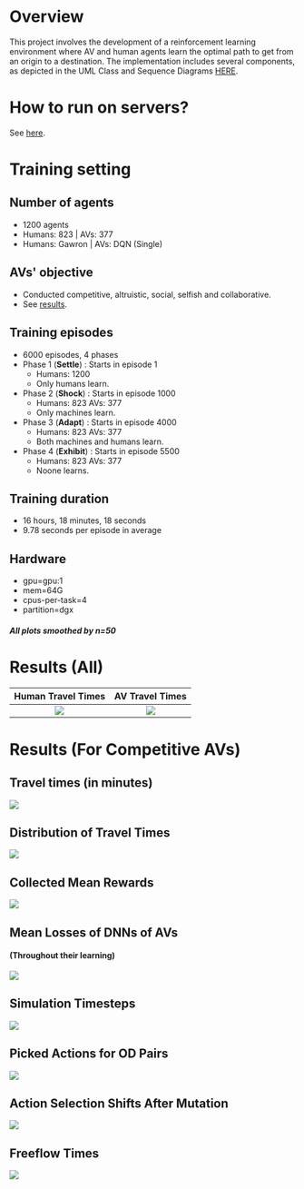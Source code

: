 # Overview

This project involves the development of a reinforcement learning environment where AV and human agents learn the optimal path to get from an origin to a destination.
The implementation includes several components, as depicted in the UML Class and Sequence Diagrams [HERE](https://miro.com/app/board/uXjVN4vGqSI=/?share_link_id=316593087566).

# How to run on servers?

See [here](server_scripts/how_to.md).

# Training setting

## Number of agents
- 1200 agents
- Humans: 823 | AVs: 377 
- Humans: Gawron | AVs: DQN (Single)
## AVs' objective
- Conducted competitive, altruistic, social, selfish and collaborative.
- See [results](results).
## Training episodes
- 6000 episodes, 4 phases
- Phase 1 (**Settle**) : Starts in episode 1
    - Humans: 1200
    - Only humans learn.
- Phase 2 (**Shock**) : Starts in episode 1000
    - Humans: 823  AVs: 377 
    - Only machines learn.
- Phase 3 (**Adapt**) : Starts in episode 4000
    - Humans: 823  AVs: 377
    - Both machines and humans learn.
- Phase 4 (**Exhibit**) : Starts in episode 5500
    - Humans: 823  AVs: 377
    - Noone learns.
## Training duration
- 16 hours, 18 minutes, 18 seconds 
- 9.78 seconds per episode in average
## Hardware
 - gpu=gpu:1
 - mem=64G
 - cpus-per-task=4
 - partition=dgx

#### *All plots smoothed by n=50*
# Results (All)
Human Travel Times            |  AV Travel Times
:-------------------------:|:-------------------------:
![](readme_plots/HUMANS.png)  |  ![](readme_plots/AVs.png)

# Results (For Competitive AVs)

## Travel times (in minutes)
![](readme_plots/travel_times.png)


## Distribution of Travel Times
![](readme_plots/tt_dist.png)


## Collected Mean Rewards
![](readme_plots/rewards.png)


## Mean Losses of DNNs of AVs 
#### (Throughout their learning)
![](readme_plots/losses.png)


## Simulation Timesteps
![](readme_plots/simulation_length.png)


## Picked Actions for OD Pairs
![](readme_plots/actions.png)


## Action Selection Shifts After Mutation
![](readme_plots/actions_shifts.png)


## Freeflow Times
![](readme_plots/ff_travel_time.png)